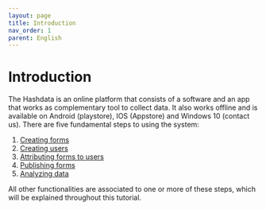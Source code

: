 ```yaml
---
layout: page
title: Introduction
nav_order: 1
parent: English
---
```

# Introduction

The Hashdata is an online platform that consists of a software
and an app that works as complementary tool to collect data. 
It also works offline and is available on Android (playstore), 
IOS (Appstore) and Windows 10 (contact us). There are five 
fundamental steps to using the system:

1.	[Creating forms](/en/forms/creating-forms/creating_forms)
1.	[Creating users](/en/creating-users/users)
1.	[Attributing forms to users](/en/attributing-forms-to-users/attributing-forms-to-users)
1.	[Publishing forms](/en/forms/creating-forms/creating_forms)
1.	[Analyzing data](/en/forms/analyzing-data/analyzing-data)

All other functionalities are associated to one or more of these steps, which will be explained throughout this tutorial.
